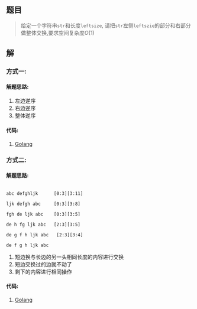 ## 题目

> 给定一个字符串`str`和长度`leftsize`, 请把`str`左侧`leftszie`的部分和右部分做整体交换,要求空间复杂度$O(1)$

## 解

### 方式一:

#### 解题思路:

1. 左边逆序
2. 右边逆序
3. 整体逆序

#### 代码:

1. [Golang](./strReverse1.go)

### 方式二:

#### 解题思路:
```

abc defghljk      [0:3][3:11]

ljk defgh abc     [0:3][3:8]

fgh de ljk abc    [0:3][3:5]

de h fg ljk abc   [2:3][3:5]

de g f h ljk abc   [2:3][3:4]

de f g h ljk abc

```

1. 短边换与长边的另一头相同长度的内容进行交换
2. 短边交换过的边就不动了
3. 剩下的内容进行相同操作

#### 代码:

1. [Golang](./strReverse2.go)
